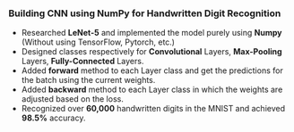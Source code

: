 ### Building CNN using NumPy for Handwritten Digit Recognition

- Researched **LeNet-5** and implemented the model purely using **Numpy** (Without using TensorFlow, Pytorch, etc.)
- Designed classes respectively for **Convolutional** Layers, **Max-Pooling** Layers, **Fully-Connected** Layers.
- Added **forward** method to each Layer class and get the predictions for the batch using the current weights.
- Added **backward** method to each Layer class in which the weights are adjusted based on the loss.
- Recognized over **60,000** handwritten digits in the MNIST and achieved **98.5%** accuracy.
